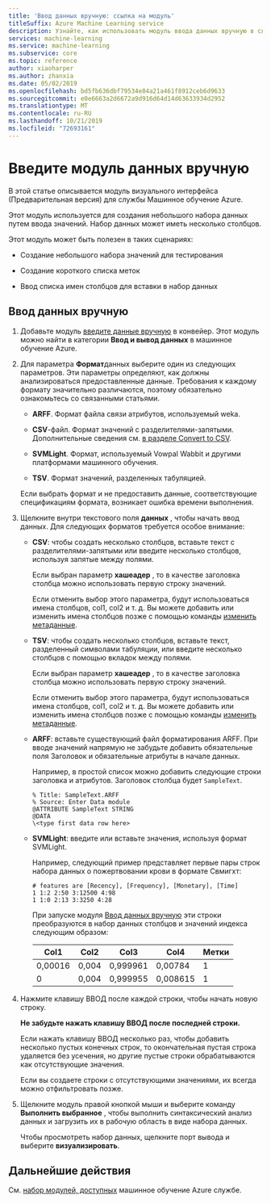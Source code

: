 ```yaml
---
title: 'Ввод данных вручную: ссылка на модуль'
titleSuffix: Azure Machine Learning service
description: Узнайте, как использовать модуль ввода данных вручную в службе Машинное обучение Azure, чтобы создать небольшой набор данных, введя значения. Набор данных может иметь несколько столбцов.
services: machine-learning
ms.service: machine-learning
ms.subservice: core
ms.topic: reference
author: xiaoharper
ms.author: zhanxia
ms.date: 05/02/2019
ms.openlocfilehash: bd5fb636dbf79534e84a21a461f8912ceb6d9633
ms.sourcegitcommit: e0e6663a2d6672a9d916d64d14d63633934d2952
ms.translationtype: MT
ms.contentlocale: ru-RU
ms.lasthandoff: 10/21/2019
ms.locfileid: "72693161"
---
```

# <a name="enter-data-manually-module"></a>Введите модуль данных вручную

В этой статье описывается модуль визуального интерфейса (Предварительная версия) для службы Машинное обучение Azure.

Этот модуль используется для создания небольшого набора данных путем ввода значений. Набор данных может иметь несколько столбцов.
  
Этот модуль может быть полезен в таких сценариях:  
  
- Создание небольшого набора значений для тестирования  
  
- Создание короткого списка меток
  
- Ввод списка имен столбцов для вставки в набор данных

## <a name="enter-data-manually"></a>Ввод данных вручную 
  
1.  Добавьте модуль [введите данные вручную](./enter-data-manually.md) в конвейер. Этот модуль можно найти в категории **Ввод и вывод данных** в машинное обучение Azure. 
  
2.  Для параметра **Формат**данных выберите один из следующих параметров. Эти параметры определяют, как должны анализироваться предоставленные данные. Требования к каждому формату значительно различаются, поэтому обязательно ознакомьтесь со связанными статьями.  
  
    -   **ARFF**. Формат файла связи атрибутов, используемый weka.   
  
    -   **CSV**-файл. Формат значений с разделителями-запятыми. Дополнительные сведения см. [в разделе Convert to CSV](./convert-to-csv.md).  
  
    -   **SVMLight**. Формат, используемый Vowpal Wabbit и другими платформами машинного обучения.  
  
    -   **TSV**. Формат значений, разделенных табуляцией.

     Если выбрать формат и не предоставить данные, соответствующие спецификациям формата, возникает ошибка времени выполнения.
  
3.  Щелкните внутри текстового поля **данных** , чтобы начать ввод данных. Для следующих форматов требуется особое внимание:  
  
    - **CSV**: чтобы создать несколько столбцов, вставьте текст с разделителями-запятыми или введите несколько столбцов, используя запятые между полями.
  
        Если выбран параметр **хашеадер** , то в качестве заголовка столбца можно использовать первую строку значений.  
  
        Если отменить выбор этого параметра, будут использоваться имена столбцов, col1, col2 и т. д. Вы можете добавить или изменить имена столбцов позже с помощью команды [изменить метаданные](./edit-metadata.md).  
  
    - **TSV**: чтобы создать несколько столбцов, вставьте текст, разделенный символами табуляции, или введите несколько столбцов с помощью вкладок между полями.  
  
        Если выбран параметр **хашеадер** , то в качестве заголовка столбца можно использовать первую строку значений.  
  
        Если отменить выбор этого параметра, будут использоваться имена столбцов, col1, col2 и т. д. Вы можете добавить или изменить имена столбцов позже с помощью команды [изменить метаданные](./edit-metadata.md).  
  
    -   **ARFF**: вставьте существующий файл форматирования ARFF. При вводе значений напрямую не забудьте добавить обязательные поля Заголовок и обязательные атрибуты в начале данных. 
    
        Например, в простой список можно добавить следующие строки заголовка и атрибутов. Заголовок столбца будет `SampleText`.
    
        ```text
        % Title: SampleText.ARFF  
        % Source: Enter Data module  
        @ATTRIBUTE SampleText STRING  
        @DATA  
        \<type first data row here>  
        ```

    -   **SVMLight**: введите или вставьте значения, используя формат SVMLight.  
  
        Например, следующий пример представляет первые пары строк набора данных о пожертвовании крови в формате Свмигхт:  
  
        ```text  
        # features are [Recency], [Frequency], [Monetary], [Time]  
        1 1:2 2:50 3:12500 4:98   
        1 1:0 2:13 3:3250 4:28   
        ```  
  
        При запуске модуля [Ввод данных вручную](./enter-data-manually.md) эти строки преобразуются в набор данных столбцов и значений индекса следующим образом:  
  
        |Col1|Col2|Col3|Col4|Метки|  
        |-|-|-|-|-|  
        |0,00016|0,004|0,999961|0,00784|1|  
        |0|0,004|0,999955|0,008615|1|  
  
4.  Нажмите клавишу ВВОД после каждой строки, чтобы начать новую строку.  
  
     **Не забудьте нажать клавишу ВВОД после последней строки.** 
     
     Если нажать клавишу ВВОД несколько раз, чтобы добавить несколько пустых конечных строк, то окончательная пустая строка удаляется без усечения, но другие пустые строки обрабатываются как отсутствующие значения.  
  
     Если вы создаете строки с отсутствующими значениями, их всегда можно отфильтровать позже.  
  
5.  Щелкните модуль правой кнопкой мыши и выберите команду **Выполнить выбранное** , чтобы выполнить синтаксический анализ данных и загрузить их в рабочую область в виде набора данных.  
  
     Чтобы просмотреть набор данных, щелкните порт вывода и выберите **визуализировать**.  
## <a name="next-steps"></a>Дальнейшие действия

См. [набор модулей, доступных](module-reference.md) машинное обучение Azure службе. 